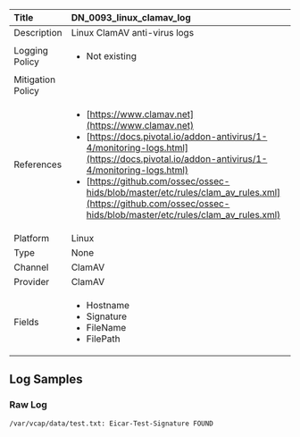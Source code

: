 | Title             | DN_0093_linux_clamav_log                                                                                                      |
|:------------------|:-----------------------------------------------------------------------------------------------------------------|
| Description       | Linux ClamAV anti-virus logs                                                                                                |
| Logging Policy    | <ul><li> Not existing </li></ul> |
| Mitigation Policy | |
| References     		| <ul><li>[https://www.clamav.net](https://www.clamav.net)</li><li>[https://docs.pivotal.io/addon-antivirus/1-4/monitoring-logs.html](https://docs.pivotal.io/addon-antivirus/1-4/monitoring-logs.html)</li><li>[https://github.com/ossec/ossec-hids/blob/master/etc/rules/clam_av_rules.xml](https://github.com/ossec/ossec-hids/blob/master/etc/rules/clam_av_rules.xml)</li></ul>                                  |
| Platform       		| Linux   |
| Type           		| None 		| 
| Channel        		| ClamAV    |
| Provider       		| ClamAV   |
| Fields         		| <ul><li>Hostname</li><li>Signature</li><li>FileName</li><li>FilePath</li></ul>                                               |


## Log Samples

### Raw Log

```
/var/vcap/data/test.txt: Eicar-Test-Signature FOUND

```




